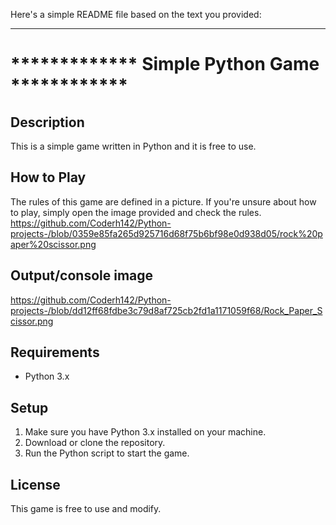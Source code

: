 Here's a simple README file based on the text you provided:

---

# ************* Simple Python Game ************

## Description
This is a simple game written in Python and it is free to use. 

## How to Play
The rules of this game are defined in a picture. If you're unsure about how to play, simply open the image provided and check the rules.
https://github.com/Coderh142/Python-projects-/blob/0359e85fa265d925716d68f75b6bf98e0d938d05/rock%20paper%20scissor.png

## Output/console image
https://github.com/Coderh142/Python-projects-/blob/dd12ff68fdbe3c79d8af725cb2fd1a1171059f68/Rock_Paper_Scissor.png

## Requirements
- Python 3.x

## Setup
1. Make sure you have Python 3.x installed on your machine.
2. Download or clone the repository.
3. Run the Python script to start the game.

## License
This game is free to use and modify.

